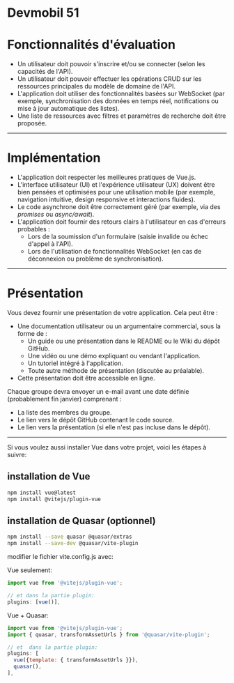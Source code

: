 # Devmobil 51

# Fonctionnalités d'évaluation

- Un utilisateur doit pouvoir s'inscrire et/ou se connecter (selon les capacités de l'API).  
- Un utilisateur doit pouvoir effectuer les opérations CRUD sur les ressources principales du modèle de domaine de l'API.  
- L'application doit utiliser des fonctionnalités basées sur WebSocket (par exemple, synchronisation des données en temps réel, notifications ou mise à jour automatique des listes).  
- Une liste de ressources avec filtres et paramètres de recherche doit être proposée.  

---

# Implémentation

- L'application doit respecter les meilleures pratiques de Vue.js.  
- L'interface utilisateur (UI) et l'expérience utilisateur (UX) doivent être bien pensées et optimisées pour une utilisation mobile (par exemple, navigation intuitive, design responsive et interactions fluides).  
- Le code asynchrone doit être correctement géré (par exemple, via des *promises* ou *async/await*).  
- L'application doit fournir des retours clairs à l'utilisateur en cas d'erreurs probables :  
  - Lors de la soumission d'un formulaire (saisie invalide ou échec d'appel à l'API).  
  - Lors de l'utilisation de fonctionnalités WebSocket (en cas de déconnexion ou problème de synchronisation).  

---

# Présentation

Vous devez fournir une présentation de votre application. Cela peut être :  
- Une documentation utilisateur ou un argumentaire commercial, sous la forme de :  
  - Un guide ou une présentation dans le README ou le Wiki du dépôt GitHub.  
  - Une vidéo ou une démo expliquant ou vendant l'application.  
  - Un tutoriel intégré à l'application.  
  - Toute autre méthode de présentation (discutée au préalable).  
- Cette présentation doit être accessible en ligne.  

Chaque groupe devra envoyer un e-mail avant une date définie (probablement fin janvier) comprenant :  
- La liste des membres du groupe.  
- Le lien vers le dépôt GitHub contenant le code source.  
- Le lien vers la présentation (si elle n'est pas incluse dans le dépôt).  

---


Si vous voulez aussi installer Vue dans votre projet, voici les étapes à suivre:

## installation de Vue

```bash
npm install vue@latest
npm install @vitejs/plugin-vue
```

## installation de Quasar (optionnel)

```bash
npm install --save quasar @quasar/extras
npm install --save-dev @quasar/vite-plugin
```

modifier le fichier vite.config.js avec:

Vue seulement:

```javascript
import vue from '@vitejs/plugin-vue';

// et dans la partie plugin:
plugins: [vue()],
```

Vue + Quasar:

```javascript
import vue from '@vitejs/plugin-vue';
import { quasar, transformAssetUrls } from '@quasar/vite-plugin';

// et  dans la partie plugin:
plugins: [
  vue({template: { transformAssetUrls }}),
  quasar(),
],
```

